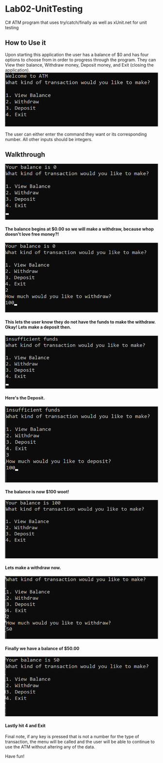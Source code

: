 # Lab02-UnitTesting
C# ATM program that uses try/catch/finally as well as xUnit.net for unit testing

## How to Use it
Upon starting this application the user has a balance of $0 
and has four options to choose from in order to progress through the program. 
They can View their balance, Withdraw money, Deposit money, and Exit (closing the application).
![menu](Assets/menu.png)


The user can either enter the command they want or its corresponding number.
All other inputs should be integers.

## Walkthrough

![startBalance](Assets/startBalance.png)

#### The balance begins at $0.00 so we will make a withdraw, because whop doesn't love free money?!
![makeWithdraw](Assets/makeWithdraw.png)

#### This lets the user know they do not have the funds to make the withdraw. Okay! Lets make a deposit then.
![insufficientFunds](Assets/insufficientFunds.png)

#### Here's the Deposit.
![deposit](Assets/deposit.png)

#### The balance is now $100 woot! 

![newBalance](Assets/newBalance.png)

#### Lets make a withdraw now.

![makeWithdraw2](Assets/makeWithdraw2.png)

#### Finally we have a balance of $50.00 
![newBalance2](Assets/newBalance2.png)

#### Lastly hit 4 and Exit
Final note, if any key is pressed that is not a number for the type of transaction, the menu will be called and the user will be able to continue to use the ATM without altering any of the data.

Have fun!